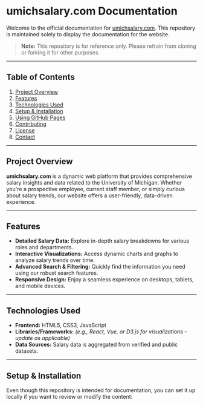 # umichsalary.com Documentation

Welcome to the official documentation for [umichsalary.com](https://umichsalary.com). This repository is maintained solely to display the documentation for the website.  
> **Note:** This repository is for reference only. Please refrain from cloning or forking it for other purposes.

---

## Table of Contents

1. [Project Overview](#project-overview)
2. [Features](#features)
3. [Technologies Used](#technologies-used)
4. [Setup & Installation](#setup--installation)
5. [Using GitHub Pages](#using-github-pages)
6. [Contributing](#contributing)
7. [License](#license)
8. [Contact](#contact)

---

## Project Overview

**umichsalary.com** is a dynamic web platform that provides comprehensive salary insights and data related to the University of Michigan. Whether you're a prospective employee, current staff member, or simply curious about salary trends, our website offers a user-friendly, data-driven experience.

---

## Features

- **Detailed Salary Data:** Explore in-depth salary breakdowns for various roles and departments.
- **Interactive Visualizations:** Access dynamic charts and graphs to analyze salary trends over time.
- **Advanced Search & Filtering:** Quickly find the information you need using our robust search features.
- **Responsive Design:** Enjoy a seamless experience on desktops, tablets, and mobile devices.

---

## Technologies Used

- **Frontend:** HTML5, CSS3, JavaScript
- **Libraries/Frameworks:** *(e.g., React, Vue, or D3.js for visualizations – update as applicable)*
- **Data Sources:** Salary data is aggregated from verified and public datasets.

---

## Setup & Installation

Even though this repository is intended for documentation, you can set it up locally if you want to review or modify the content:

